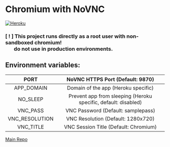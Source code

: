 # Chromium with NoVNC

[![Heroku](https://www.herokucdn.com/deploy/button.svg)](https://heroku.com/deploy?template=https://github.com/jahidrdpschool/chromium-heroku)

<p><b><h3>[ ! ] This project runs directly as a root user with non-sandboxed chromium! <br>&nbsp;&nbsp;&nbsp;&nbsp;&nbsp;&nbsp;&nbsp;do not use in production environments.</h3></b></p>


## Environment variables: 
|      PORT      |                NoVNC HTTPS Port (Default: 9870)                |
|:--------------:|:--------------------------------------------------------------:|
|    APP_DOMAIN  |               Domain of the app (Heroku specific)              |
|    NO_SLEEP    | Prevent app from sleeping (Heroku specific, default: disabled) |
|    VNC_PASS    |               VNC Password (Default: samplepass)               |
| VNC_RESOLUTION |               VNC Resolution (Default: 1280x720)               |
|    VNC_TITLE   |              VNC Session Title (Default: Chromium)             |



<a href="https://github.com/vital987/chrome-novnc">Main Repo</a>
